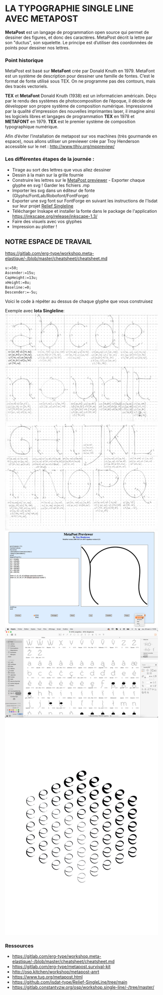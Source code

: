 # LA TYPOGRAPHIE SINGLE LINE AVEC METAPOST

**MetaPost** est un langage de programmation open source qui permet de dessiner des figures, et donc des caractères. MetaPost décrit la lettre par son "ductus", son squelette. 
Le principe est d’utiliser des coordonnées de points pour dessiner nos lettres.

### Point historique 
MetaPost est basé sur **MetaFont** crée par Donald Knuth en 1979. MetaFont est un système de description pour dessiner une famille de fontes. 
C’est le format de fonte utilisé sous TEX. On ne programme pas des contours, mais des tracés vectoriels.

**TEX** et **MetaFont**
Donald Knuth (1938) est un informaticien américain. Déçu par le rendu des systèmes de photocomposition de l’époque, il décide de développer son propre système de composition numérique. Impressionné par la qualité d’impression des nouvelles imprimantes laser, il imagine ainsi les logiciels libres et langages de programmation **TEX** en 1978 et **METAFONT** en 1979.
**TEX** est le premier système de composition typographique numérique.

Afin d’éviter l’installation de metapost sur vos machines (très gourmande en espace), nous allons utiliser un previewer crée par Troy Henderson accessible sur le net :
http://www.tlhiv.org/mppreview/

### Les différentes étapes de la journée :
* Tirage au sort des lettres que vous allez dessiner
* Dessin à la main sur la grille fournie
* Construire les lettres sur le [MetaPost previewer](http://www.tlhiv.org/mppreview/) - Exporter chaque glyphe en svg ! Garder les fichiers .mp
* Importer les svg dans un éditeur de fonte (Glyphs/FontLab/Robofont/FontForge)
* Exporter une svg font sur FontForge en suivant les instructions de l'Isdat sur leur projet [Relief Singleline](https://github.com/isdat-type/Relief-SingleLine/tree/main)
* Télécharger Inskape et installer la fonte dans le package de l'application
https://inkscape.org/release/inkscape-1.3/
* Faire des visuels avec vos glyphes
* Impression au plotter !

## NOTRE ESPACE DE TRAVAIL
https://gitlab.com/erg-type/workshop.meta-elastique/-/blob/master/cheatsheet/cheatsheet.md

```
u:=50;
Ascender:=15u;
CapHeight:=13u;
xHeight:=8u;
Baseline:=0;
Descender:=-5u;
```
Voici le code à répéter au dessus de chaque glyphe que vous construisez

Exemple avec **Iota Singleline**:
![Dessins Iota](https://github.com/CamilleWisniewski/Metapost-type-studio/blob/83480f8b3121f405f6855e49ac23304fb5028e95/sources/iota1.png)
![Dessins Iota](https://github.com/CamilleWisniewski/Metapost-type-studio/blob/83480f8b3121f405f6855e49ac23304fb5028e95/sources/iota4.png)
![Metapost Iota](https://github.com/CamilleWisniewski/Metapost-type-studio/blob/83480f8b3121f405f6855e49ac23304fb5028e95/sources/metapost-online.png)
![Glyphs Iota](https://github.com/CamilleWisniewski/Metapost-type-studio/blob/83480f8b3121f405f6855e49ac23304fb5028e95/sources/editeur-glyphes.png)
![Le trait Iota](https://github.com/CamilleWisniewski/Metapost-type-studio/blob/83480f8b3121f405f6855e49ac23304fb5028e95/sources/le-trait.png)

### Ressources

- https://gitlab.com/erg-type/workshop.meta-elastique/-/blob/master/cheatsheet/cheatsheet.md
- https://gitlab.com/erg-type/metapost.survival-kit
- http://osp.kitchen/workshop/metapost-anrt
- https://www.tug.org/metapost.html
- https://github.com/isdat-type/Relief-SingleLine/tree/main
- https://gitlab.constantvzw.org/osp/workshop.single-line/-/tree/master/
